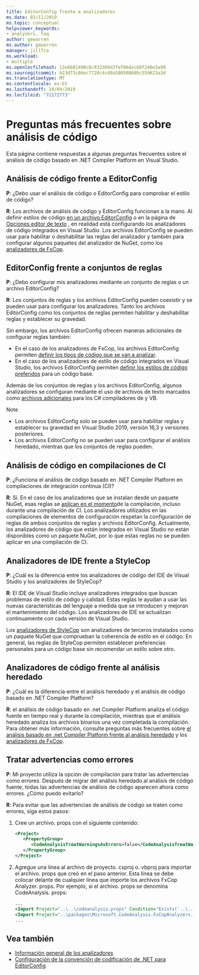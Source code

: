 ```yaml
---
title: EditorConfig frente a analizadores
ms.date: 03/11/2019
ms.topic: conceptual
helpviewer_keywords:
- analyzers, faq
author: gewarren
ms.author: gewarren
manager: jillfra
ms.workload:
- multiple
ms.openlocfilehash: 12e6681490c6c933369d3fef064ec88f240e3a99
ms.sourcegitcommit: b23d73c86ec7720c4cd9a58050860bc559623a3d
ms.translationtype: MT
ms.contentlocale: es-ES
ms.lasthandoff: 10/09/2019
ms.locfileid: "72172773"
---
```

# <a name="code-analysis-faq"></a>Preguntas más frecuentes sobre análisis de código

Esta página contiene respuestas a algunas preguntas frecuentes sobre el análisis de código basado en .NET Compiler Platform en Visual Studio.

## <a name="code-analysis-versus-editorconfig"></a>Análisis de código frente a EditorConfig

**P**: ¿Debo usar el análisis de código o EditorConfig para comprobar el estilo de código?

**R**: Los archivos de análisis de código y EditorConfig funcionan a la mano. Al definir estilos de código [en un archivo EditorConfig](../ide/editorconfig-code-style-settings-reference.md) o en la página de [Opciones editor de texto](../ide/code-styles-and-code-cleanup.md) , en realidad está configurando los analizadores de código integrados en Visual Studio. Los archivos EditorConfig se pueden usar para habilitar o deshabilitar las reglas del analizador y también para configurar algunos paquetes del analizador de NuGet, como los [analizadores de FxCop](configure-fxcop-analyzers.md).

## <a name="editorconfig-versus-rule-sets"></a>EditorConfig frente a conjuntos de reglas

**P**: ¿Debo configurar mis analizadores mediante un conjunto de reglas o un archivo EditorConfig?

**R**: Los conjuntos de reglas y los archivos EditorConfig pueden coexistir y se pueden usar para configurar los analizadores. Tanto los archivos EditorConfig como los conjuntos de reglas permiten habilitar y deshabilitar reglas y establecer su gravedad.

Sin embargo, los archivos EditorConfig ofrecen maneras adicionales de configurar reglas también:

- En el caso de los analizadores de FxCop, los archivos EditorConfig permiten [definir los tipos de código que se van a analizar](fxcop-analyzer-options.md).
- En el caso de los analizadores de estilo de código integrados en Visual Studio, los archivos EditorConfig permiten [definir los estilos de código preferidos](../ide/editorconfig-code-style-settings-reference.md) para un código base.

Además de los conjuntos de reglas y los archivos EditorConfig, algunos analizadores se configuran mediante el uso de archivos de texto marcados como [archivos adicionales](../ide/build-actions.md#build-action-values) para los C# compiladores de y VB.

> [!NOTE]
> - Los archivos EditorConfig solo se pueden usar para habilitar reglas y establecer su gravedad en Visual Studio 2019, versión 16,3 y versiones posteriores.
> - Los archivos EditorConfig no se pueden usar para configurar el análisis heredado, mientras que los conjuntos de reglas pueden.

## <a name="code-analysis-in-ci-builds"></a>Análisis de código en compilaciones de CI

**P**: ¿Funciona el análisis de código basado en .NET Compiler Platform en compilaciones de integración continua (CI)?

**R**: Sí. En el caso de los analizadores que se instalan desde un paquete NuGet, esas reglas se [aplican en el momento](roslyn-analyzers-overview.md#build-errors)de la compilación, incluso durante una compilación de CI. Los analizadores utilizados en las compilaciones de elementos de configuración respetan la configuración de reglas de ambos conjuntos de reglas y archivos EditorConfig. Actualmente, los analizadores de código que están integrados en Visual Studio no están disponibles como un paquete NuGet, por lo que estas reglas no se pueden aplicar en una compilación de CI.

## <a name="ide-analyzers-versus-stylecop"></a>Analizadores de IDE frente a StyleCop

**P**: ¿Cuál es la diferencia entre los analizadores de código del IDE de Visual Studio y los analizadores de StyleCop?

**R**: El IDE de Visual Studio incluye analizadores integrados que buscan problemas de estilo de código y calidad. Estas reglas le ayudan a usar las nuevas características del lenguaje a medida que se introducen y mejoran el mantenimiento del código. Los analizadores de IDE se actualizan continuamente con cada versión de Visual Studio.

Los [analizadores de StyleCop](https://github.com/DotNetAnalyzers/StyleCopAnalyzers) son analizadores de terceros instalados como un paquete NuGet que comprueban la coherencia de estilo en el código. En general, las reglas de StyleCop permiten establecer preferencias personales para un código base sin recomendar un estilo sobre otro.

## <a name="code-analyzers-versus-legacy-analysis"></a>Analizadores de código frente al análisis heredado

**P**: ¿Cuál es la diferencia entre el análisis heredado y el análisis de código basado en .NET Compiler Platform?

**R**: el análisis de código basado en .net Compiler Platform analiza el código fuente en tiempo real y durante la compilación, mientras que el análisis heredado analiza los archivos binarios una vez completada la compilación. Para obtener más información, consulte preguntas más frecuentes sobre [el análisis basado en .net Compiler Platform frente al análisis heredado](roslyn-analyzers-overview.md#source-code-analysis-versus-legacy-analysis) y los [analizadores de FxCop](fxcop-analyzers-faq.md).

## <a name="treat-warnings-as-errors"></a>Tratar advertencias como errores

**P**: Mi proyecto utiliza la opción de compilación para tratar las advertencias como errores. Después de migrar del análisis heredado al análisis de código fuente, todas las advertencias de análisis de código aparecen ahora como errores. ¿Cómo puedo evitarlo?

**R**: Para evitar que las advertencias de análisis de código se traten como errores, siga estos pasos:

  1. Cree un archivo. props con el siguiente contenido:

     ```xml
     <Project>
        <PropertyGroup>
           <CodeAnalysisTreatWarningsAsErrors>false</CodeAnalysisTreatWarningsAsErrors>
        </PropertyGroup>
     </Project>
     ```

  2. Agregue una línea al archivo de proyecto. csproj o. vbproj para importar el archivo. props que creó en el paso anterior. Esta línea se debe colocar delante de cualquier línea que importe los archivos FxCop Analyzer. props. Por ejemplo, si el archivo. props se denomina CodeAnalysis. props:

     ```xml
     ...
     <Import Project="..\..\codeanalysis.props" Condition="Exists('..\..\codeanalysis.props')" />
     <Import Project="..\packages\Microsoft.CodeAnalysis.FxCopAnalyzers.2.6.5\build\Microsoft.CodeAnalysis.FxCopAnalyzers.props" Condition="Exists('..\packages\Microsoft.CodeAnalysis.FxCopAnalyzers.2.6.5\build\Microsoft.CodeAnalysis.FxCopAnalyzers.props')" />
     ...
     ```

## <a name="see-also"></a>Vea también

- [Información general de los analizadores](roslyn-analyzers-overview.md)
- [Configuración de la convención de codificación de .NET para EditorConfig](../ide/editorconfig-code-style-settings-reference.md)
